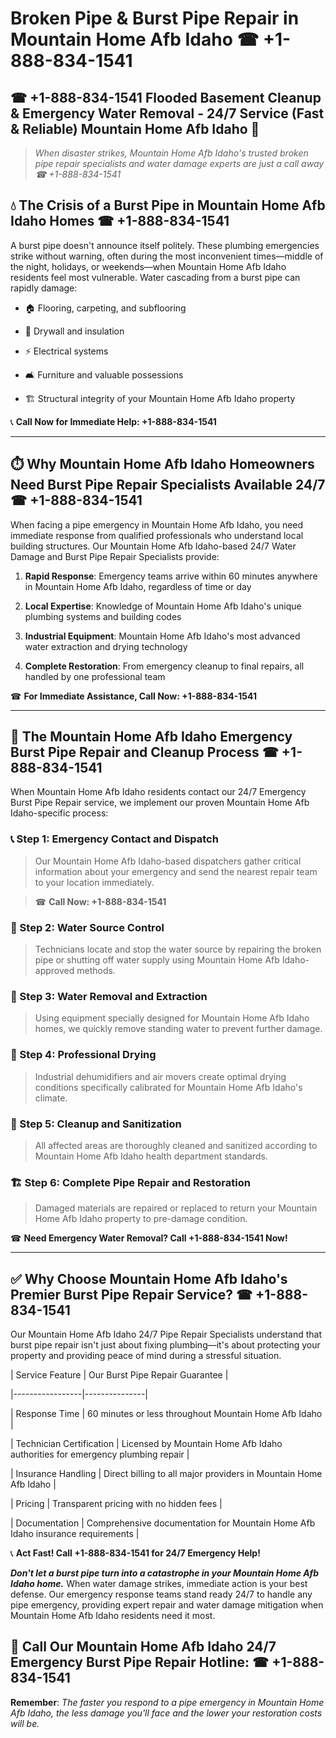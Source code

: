 # Broken Pipe & Burst Pipe Repair in Mountain Home Afb Idaho ☎ +1-888-834-1541  
## ☎ +1-888-834-1541 Flooded Basement Cleanup & Emergency Water Removal - 24/7 Service (Fast & Reliable) Mountain Home Afb Idaho 🚨  

> *When disaster strikes, Mountain Home Afb Idaho's trusted broken pipe repair specialists and water damage experts are just a call away ☎ +1-888-834-1541*  

## 💧 The Crisis of a Burst Pipe in Mountain Home Afb Idaho Homes ☎ +1-888-834-1541  

A burst pipe doesn't announce itself politely. These plumbing emergencies strike without warning, often during the most inconvenient times—middle of the night, holidays, or weekends—when Mountain Home Afb Idaho residents feel most vulnerable. Water cascading from a burst pipe can rapidly damage:  

* 🏠 Flooring, carpeting, and subflooring  
* 🧱 Drywall and insulation  
* ⚡ Electrical systems  
* 🛋️ Furniture and valuable possessions  
* 🏗️ Structural integrity of your Mountain Home Afb Idaho property  

📞 **Call Now for Immediate Help: +1-888-834-1541**  

---  

## ⏱️ Why Mountain Home Afb Idaho Homeowners Need Burst Pipe Repair Specialists Available 24/7 ☎ +1-888-834-1541  

When facing a pipe emergency in Mountain Home Afb Idaho, you need immediate response from qualified professionals who understand local building structures. Our Mountain Home Afb Idaho-based 24/7 Water Damage and Burst Pipe Repair Specialists provide:  

1. **Rapid Response**: Emergency teams arrive within 60 minutes anywhere in Mountain Home Afb Idaho, regardless of time or day  
2. **Local Expertise**: Knowledge of Mountain Home Afb Idaho's unique plumbing systems and building codes  
3. **Industrial Equipment**: Mountain Home Afb Idaho's most advanced water extraction and drying technology  
4. **Complete Restoration**: From emergency cleanup to final repairs, all handled by one professional team  

☎ **For Immediate Assistance, Call Now: +1-888-834-1541**  

---  

## 🔧 The Mountain Home Afb Idaho Emergency Burst Pipe Repair and Cleanup Process ☎ +1-888-834-1541  

When Mountain Home Afb Idaho residents contact our 24/7 Emergency Burst Pipe Repair service, we implement our proven Mountain Home Afb Idaho-specific process:  

### 📞 Step 1: Emergency Contact and Dispatch  
> Our Mountain Home Afb Idaho-based dispatchers gather critical information about your emergency and send the nearest repair team to your location immediately.  
> ☎ **Call Now: +1-888-834-1541**  

### 🚿 Step 2: Water Source Control  
> Technicians locate and stop the water source by repairing the broken pipe or shutting off water supply using Mountain Home Afb Idaho-approved methods.  

### 🌊 Step 3: Water Removal and Extraction  
> Using equipment specially designed for Mountain Home Afb Idaho homes, we quickly remove standing water to prevent further damage.  

### 💨 Step 4: Professional Drying  
> Industrial dehumidifiers and air movers create optimal drying conditions specifically calibrated for Mountain Home Afb Idaho's climate.  

### 🧼 Step 5: Cleanup and Sanitization  
> All affected areas are thoroughly cleaned and sanitized according to Mountain Home Afb Idaho health department standards.  

### 🏗️ Step 6: Complete Pipe Repair and Restoration  
> Damaged materials are repaired or replaced to return your Mountain Home Afb Idaho property to pre-damage condition.  

☎ **Need Emergency Water Removal? Call +1-888-834-1541 Now!**  

---  

## ✅ Why Choose Mountain Home Afb Idaho's Premier Burst Pipe Repair Service? ☎ +1-888-834-1541  

Our Mountain Home Afb Idaho 24/7 Pipe Repair Specialists understand that burst pipe repair isn't just about fixing plumbing—it's about protecting your property and providing peace of mind during a stressful situation.  

| Service Feature | Our Burst Pipe Repair Guarantee |  
|-----------------|---------------|  
| Response Time | 60 minutes or less throughout Mountain Home Afb Idaho |  
| Technician Certification | Licensed by Mountain Home Afb Idaho authorities for emergency plumbing repair |  
| Insurance Handling | Direct billing to all major providers in Mountain Home Afb Idaho |  
| Pricing | Transparent pricing with no hidden fees |  
| Documentation | Comprehensive documentation for Mountain Home Afb Idaho insurance requirements |  

📞 **Act Fast! Call +1-888-834-1541 for 24/7 Emergency Help!**  

***Don't let a burst pipe turn into a catastrophe in your Mountain Home Afb Idaho home.*** When water damage strikes, immediate action is your best defense. Our emergency response teams stand ready 24/7 to handle any pipe emergency, providing expert repair and water damage mitigation when Mountain Home Afb Idaho residents need it most.  

## 📱 Call Our Mountain Home Afb Idaho 24/7 Emergency Burst Pipe Repair Hotline: ☎ +1-888-834-1541  

**Remember**: *The faster you respond to a pipe emergency in Mountain Home Afb Idaho, the less damage you'll face and the lower your restoration costs will be.*
